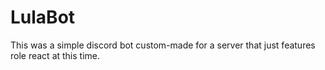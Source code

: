 # LulaBot

This was a simple discord bot custom-made for a server that just features role react at this time.
